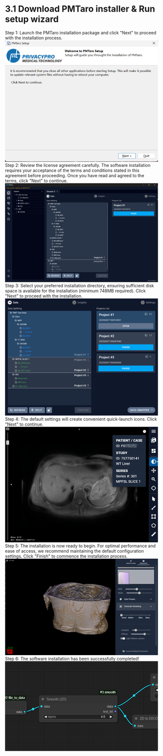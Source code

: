 # 3.1 Download PMTaro installer & Run setup wizard
Step 1: Launch the PMTaro installation package and click "Next" to proceed with the installation process.
![Image](../../images/image_9.png)
Step 2: Review the license agreement carefully. The software installation requires your acceptance of the terms and conditions stated in this agreement before proceeding. Once you have read and agreed to the terms, click "Next" to continue.
![Image](../../images/image_10.png)
Step 3: Select your preferred installation directory, ensuring sufficient disk space is available for the installation (minimum 748MB required). Click "Next" to proceed with the installation.
![Image](../../images/image_11.png)
Step 4: The default settings will create convenient quick-launch icons. Click "Next" to continue.
![Image](../../images/image_12.png)
Step 5: The installation is now ready to begin. For optimal performance and ease of access, we recommend maintaining the default configuration settings. Click "Finish" to commence the installation process.
![Image](../../images/image_13.png)
Step 6: The software installation has been successfully completed! 
![Image](../../images/image_14.png)
